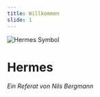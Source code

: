 ```yaml
---
title: Willkommen
slide: 1
---
```


![Hermes Symbol](https://fs.noim.io/school/hermes/Hermes-Symbol2.png)

# Hermes

_Ein Referat von Nils Bergmann_

